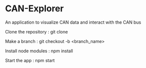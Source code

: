 # CAN-Explorer
An application to visualize CAN data and interact with the CAN bus

Clone the repository :
git clone <url>

Make a branch :
git checkout -b <branch_name>

Install node modules :
npm install

Start the app :
npm start
